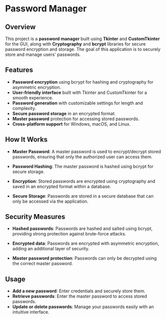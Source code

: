 # Password Manager

## Overview
This project is a **password manager** built using **Tkinter** and **CustomTkinter** for the GUI, along with **Cryptography** and **bcrypt** libraries for secure password encryption and storage. The goal of this application is to securely store and manage users' passwords.

## Features
- **Password encryption** using bcrypt for hashing and cryptography for asymmetric encryption.
- **User-friendly interface** built with Tkinter and CustomTkinter for a smooth experience.
- **Password generation** with customizable settings for length and complexity.
- **Secure password storage** in an encrypted format.
- **Master password** protection for accessing stored passwords.
- **Cross-platform support** for Windows, macOS, and Linux.

## How It Works
- **Master Password**: A master password is used to encrypt/decrypt stored passwords, ensuring that only the authorized user can access them.
  
- **Password Hashing**: The master password is hashed using bcrypt for secure storage.

- **Encryption**: Stored passwords are encrypted using cryptography and saved in an encrypted format within a database.

- **Secure Storage**: Passwords are stored in a secure database that can only be accessed via the application.

## Security Measures
- **Hashed passwords**: Passwords are hashed and salted using bcrypt, providing strong protection against brute-force attacks.
  
- **Encrypted data**: Passwords are encrypted with asymmetric encryption, adding an additional layer of security.

- **Master password protection**: Passwords can only be decrypted using the correct master password.

## Usage
- **Add a new password**: Enter credentials and securely store them.
- **Retrieve passwords**: Enter the master password to access stored passwords.
- **Update or delete passwords**: Manage your passwords easily with an intuitive interface.
